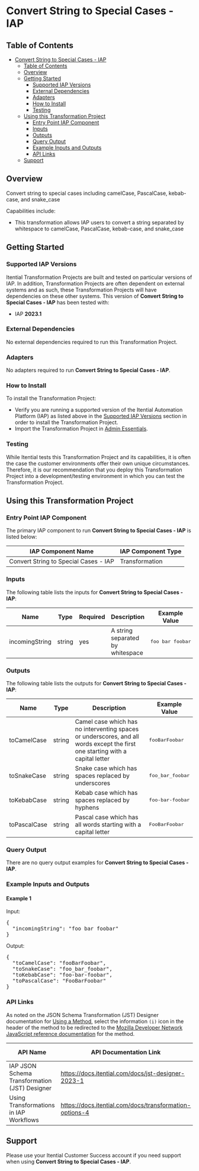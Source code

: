 # Convert String to Special Cases - IAP

## Table of Contents

- [Convert String to Special Cases - IAP](#convert-string-to-special-cases---iap)
  - [Table of Contents](#table-of-contents)
  - [Overview](#overview)
  - [Getting Started](#getting-started)
    - [Supported IAP Versions](#supported-iap-versions)
    - [External Dependencies](#external-dependencies)
    - [Adapters](#adapters)
    - [How to Install](#how-to-install)
    - [Testing](#testing)
  - [Using this Transformation Project](#using-this-transformation-project)
    - [Entry Point IAP Component](#entry-point-iap-component)
    - [Inputs](#inputs)
    - [Outputs](#outputs)
    - [Query Output](#query-output)
    - [Example Inputs and Outputs](#example-inputs-and-outputs)
    - [API Links](#api-links)
  - [Support](#support)

## Overview

Convert string to special cases including camelCase, PascalCase, kebab-case, and snake_case

Capabilities include:
- This transformation allows IAP users to convert a string separated by whitespace to camelCase, PascalCase, kebab-case, and snake_case





## Getting Started

### Supported IAP Versions

Itential Transformation Projects are built and tested on particular versions of IAP. In addition, Transformation Projects are often dependent on external systems and as such, these Transformation Projects will have dependencies on these other systems. This version of **Convert String to Special Cases - IAP** has been tested with:


- IAP **2023.1**



### External Dependencies

No external dependencies required to run this Transformation Project.




### Adapters

No adapters required to run **Convert String to Special Cases - IAP**.


### How to Install

To install the Transformation Project:

- Verify you are running a supported version of the Itential Automation Platform (IAP) as listed above in the [Supported IAP Versions](#supported-iap-versions) section in order to install the Transformation Project.
- Import the Transformation Project in [Admin Essentials](https://docs.itential.com/docs/importing-a-prebuilt-4).

### Testing

While Itential tests this Transformation Project and its capabilities, it is often the case the customer environments offer their own unique circumstances. Therefore, it is our recommendation that you deploy this Transformation Project into a development/testing environment in which you can test the Transformation Project.

## Using this Transformation Project


### Entry Point IAP Component

The primary IAP component to run **Convert String to Special Cases - IAP** is listed below:

<table>
  <thead>
    <tr>
      <th>IAP Component Name</th>
      <th>IAP Component Type</th>
    </tr>
  </thead>
  <tbody>
      <td>Convert String to Special Cases - IAP</td>
      <td>Transformation</td>
    </tr>
  </tbody>
</table>

### Inputs

The following table lists the inputs for **Convert String to Special Cases - IAP**:

<table>
  <thead>
    <tr>
      <th>Name</th>
      <th>Type</th>
      <th>Required</th>
      <th>Description</th>
      <th>Example Value</th>
    </tr>
  </thead>
  <tbody>
    <tr>
      <td>incomingString</td>
      <td>string</td>
      <td>yes</td>
      <td>A string separated by whitespace</td>
      <td><pre lang="json">foo bar foobar</pre></td>
    </tr>
  </tbody>
</table>



### Outputs

The following table lists the outputs for **Convert String to Special Cases - IAP**:

<table>
  <thead>
    <tr>
      <th>Name</th>
      <th>Type</th>
      <th>Description</th>
      <th>Example Value</th>
    </tr>
  </thead>
  <tbody>
    <tr>
      <td>toCamelCase</td>
      <td>string</td>
      <td>Camel case which has no interventing spaces or underscores, and all words except the first one starting with a capital letter</td>
      <td><pre lang="json">fooBarFoobar</pre></td>
    </tr>    <tr>
      <td>toSnakeCase</td>
      <td>string</td>
      <td>Snake case which has spaces replaced by underscores</td>
      <td><pre lang="json">foo_bar_foobar</pre></td>
    </tr>    <tr>
      <td>toKebabCase</td>
      <td>string</td>
      <td>Kebab case which has spaces replaced by hyphens</td>
      <td><pre lang="json">foo-bar-foobar</pre></td>
    </tr>    <tr>
      <td>toPascalCase</td>
      <td>string</td>
      <td>Pascal case which has all words starting with a capital letter</td>
      <td><pre lang="json">FooBarFoobar</pre></td>
    </tr>
  </tbody>
</table>



### Query Output

There are no query output examples for **Convert String to Special Cases - IAP**.




### Example Inputs and Outputs

  
#### Example 1

    
Input:
<pre>{
  "incomingString": "foo bar foobar"
} </pre>

    
    
Output:
<pre>{
  "toCamelCase": "fooBarFoobar",
  "toSnakeCase": "foo_bar_foobar",
  "toKebabCase": "foo-bar-foobar",
  "toPascalCase": "FooBarFoobar"
} </pre>

    
  


### API Links
As noted on the JSON Schema Transformation (JST) Designer documentation for [Using a Method](https://docs.itential.com/docs/jst-designer-2023-1#using-a-method), select the information `(i)` icon in the header of the method to be redirected to the [Mozilla Developer Network JavaScript reference documentation](https://developer.mozilla.org/en-US/docs/Web/JavaScript/Reference) for the method. 

<table>
  <thead>
    <tr>
      <th>API Name</th>
      <th>API Documentation Link</th>
      <th>API Link Visibility</th>
    </tr>
  </thead>
  <tbody>
    <tr>
      <td>IAP JSON Schema Transformation (JST) Designer</td>
      <td><a href="https://docs.itential.com/docs/jst-designer-2023-1">https://docs.itential.com/docs/jst-designer-2023-1</a></td>
      <td>Public</td>
    </tr>    <tr>
      <td>Using Transformations in IAP Workflows</td>
      <td><a href="https://docs.itential.com/docs/transformation-options-4">https://docs.itential.com/docs/transformation-options-4</a></td>
      <td>Public</td>
    </tr>
  </tbody>
</table>


## Support

Please use your Itential Customer Success account if you need support when using **Convert String to Special Cases - IAP**.